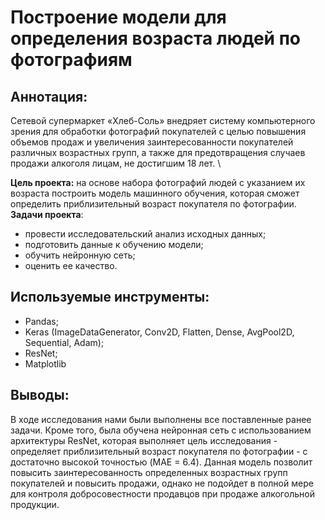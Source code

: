 # Построение модели для определения возраста людей по фотографиям

## Аннотация:
Сетевой супермаркет «Хлеб-Соль» внедряет систему компьютерного зрения для обработки фотографий покупателей с целью повышения объемов продаж и увеличения заинтересованности покупателей различных возрастных групп, а также для предотвращения случаев продажи алкоголя лицам, не достигшим 18 лет. \

**Цель проекта:** на основе набора фотографий людей с указанием их возраста построить модель машинного обучения, которая сможет определить приблизительный возраст покупателя по фотографии.\
**Задачи проекта**: 
- провести исследовательский анализ исходных данных;
- подготовить данные к обучению модели;
- обучить нейронную сеть;
- оценить ее качество.

## Используемые инструменты:
- Pandas; 
- Keras (ImageDataGenerator, Conv2D, Flatten, Dense, AvgPool2D, Sequential, Adam);
- ResNet;
- Matplotlib

## Выводы:
В ходе исследования нами были выполнены все поставленные ранее задачи.
Кроме того, была обучена нейронная сеть с использованием архитектуры ResNet, которая выполняет цель исследования - определяет приблизительный возраст покупателя по фотографии - с достаточно высокой точностью (MAE = 6.4). Данная модель позволит повысить заинтересованность определенных возрастных групп покупателей и повысить продажи, однако не подойдет в полной мере для контроля добросовестности продавцов при продаже алкогольной продукции.
